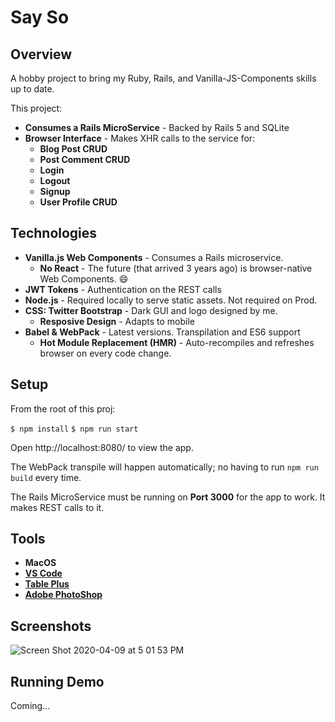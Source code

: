 # Say So

## Overview

A hobby project to bring my Ruby, Rails, and Vanilla-JS-Components skills up to date.

This project:

* **Consumes a Rails MicroService** - Backed by Rails 5 and SQLite
* **Browser Interface** - Makes XHR calls to the service for:
  * **Blog Post CRUD**
  * **Post Comment CRUD**
  * **Login**
  * **Logout**
  * **Signup**
  * **User Profile CRUD**

## Technologies

* **Vanilla.js Web Components** - Consumes a Rails microservice.
  * **No React** - The future (that arrived 3 years ago) is browser-native Web Components. :smile:
* **JWT Tokens** - Authentication on the REST calls
* **Node.js** - Required locally to serve static assets. Not required on Prod.
* **CSS: Twitter Bootstrap** - Dark GUI and logo designed by me.
  * **Resposive Design** - Adapts to mobile
* **Babel & WebPack** - Latest versions. Transpilation and ES6 support
  * **Hot Module Replacement (HMR)** - Auto-recompiles and refreshes browser on every code change.

## Setup

From the root of this proj:

`$ npm install`
`$ npm run start`

Open http://localhost:8080/ to view the app.

The WebPack transpile will happen automatically; no having to run `npm run build` every time.

The Rails MicroService must be running on **Port 3000** for the app to work. It makes REST calls to it.

## Tools

* **MacOS**
* **[VS Code](https://code.visualstudio.com/)**
* **[Table Plus](https://tableplus.com/)**
* **[Adobe PhotoShop](https://www.adobe.com/products/photoshop.html)**

## Screenshots

![Screen Shot 2020-04-09 at 5 01 53 PM](https://user-images.githubusercontent.com/214047/78942995-dcfe0f80-7a88-11ea-9c62-52e5d7c1dbce.png)

## Running Demo

Coming...
